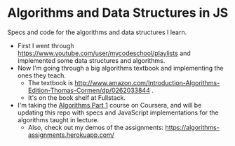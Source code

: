 # Algorithms and Data Structures in JS

Specs and code for the algorithms and data structures I learn.
- First I went through https://www.youtube.com/user/mycodeschool/playlists and implemented some data structures and algorithms.
- Now I'm going through a big algorithms textbook and implementing the ones they teach.
	- The textbook is http://www.amazon.com/Introduction-Algorithms-Edition-Thomas-Cormen/dp/0262033844 .
	- It's on the book shelf at Fullstack.
- I'm taking the [Algorithms Part 1](https://class.coursera.org/algs4partI-007) course on Coursera, and will be updating this repo with specs and JavaScript implementations for the algorithms taught in lecture.
	- Also, check out my demos of the assignments: https://algorithms-assignments.herokuapp.com/